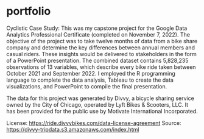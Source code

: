 # portfolio

Cyclistic Case Study:
   This was my capstone project for the Google Data Analytics Professional Certificate (completed on November 7, 2022).  The objective of the project was to take twelve months of data from a bike share company and determine the key differences between annual members and casual riders.  These insights would be delivered to stakeholders in the form of a PowerPoint presentation.  The combined dataset contains 5,828,235 observations of 13 variables, which describe every bike ride taken between October 2021 and September 2022.  I employed the R programming language to complete the data analysis, Tableau to create the data visualizations, and PowerPoint to compile the final presentation.
   
   The data for this project was generated by Divvy, a bicycle sharing service owned by the City of Chicago, operated by Lyft Bikes & Scooters, LLC.  It has been provided for the public use by Motivate International Incorporated.
   
   License: https://ride.divvybikes.com/data-license-agreement
   Source: https://divvy-tripdata.s3.amazonaws.com/index.html
